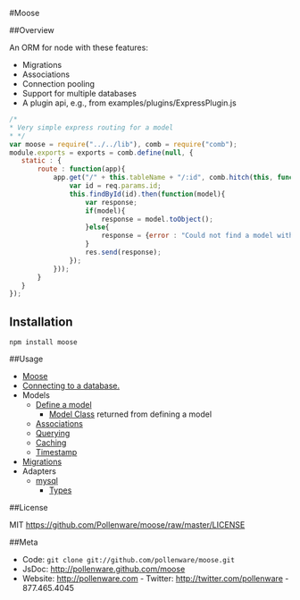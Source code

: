 #Moose

##Overview

An ORM for node with these features:

* Migrations
* Associations
* Connection pooling
* Support for multiple databases   
* A plugin api, e.g., from examples/plugins/ExpressPlugin.js


```javascript
/*
* Very simple express routing for a model
* */
var moose = require("../../lib"), comb = require("comb");
module.exports = exports = comb.define(null, {
   static : {
       route : function(app){
           app.get("/" + this.tableName + "/:id", comb.hitch(this, function(req, res){
               var id = req.params.id;
               this.findById(id).then(function(model){
                   var response;
                   if(model){
                       response = model.toObject();
                   }else{
                       response = {error : "Could not find a model with id " + id};
                   }
                   res.send(response);
               });
           }));
       }
   }
});
```
    
## Installation

    npm install moose

##Usage

* [Moose](http://pollenware.github.com/moose/symbols/moose.html)
* [Connecting to a database.](http://pollenware.github.com/moose/symbols/moose.html#createConnection)
* Models
  * [Define a model](http://pollenware.github.com/moose/symbols/moose.html#addModel)
     * [Model Class](http://pollenware.github.com/moose/symbols/Model.html) returned from defining a model
  * [Associations](http://pollenware.github.com/moose/symbols/moose.plugins.AssociationPlugin.html)
  * [Querying](http://pollenware.github.com/moose/symbols/moose.plugins.QueryPlugin.html)
  * [Caching](http://pollenware.github.com/moose/symbols/moose.plugins.CachePlugin.html)
  * [Timestamp](http://pollenware.github.com/moose/symbols/moose.plugins.TimeStampPlugin.html)
* [Migrations](http://pollenware.github.com/moose/symbols/Migrations.html)
* Adapters
  * [mysql](http://pollenware.github.com/moose/symbols/moose.adapters.mysql.html)
     * [Types](http://pollenware.github.com/moose/symbols/moose.adapters.mysql.types.html)

##License

MIT <https://github.com/Pollenware/moose/raw/master/LICENSE>


##Meta

* Code: `git clone git://github.com/pollenware/moose.git`
* JsDoc: <http://pollenware.github.com/moose>
* Website:  <http://pollenware.com> - Twitter: <http://twitter.com/pollenware> - 877.465.4045
